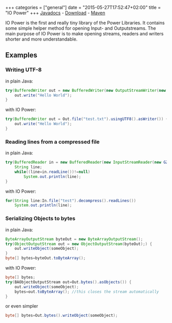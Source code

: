 +++
categories = ["general"]
date = "2015-05-27T17:52:47+02:00"
title = "IO Power"
+++
[Javadocs](../javadocs/iopower/index.html?com/github/powerlibraries/io/package-summary.html) - [Download](http://search.maven.org/remotecontent?filepath=com/github/power-libraries/iopower/1.0.0/iopower-1.0.0.jar) - [Maven](http://search.maven.org/#artifactdetails|com.github.power-libraries|iopower|1.0.0|jar)

IO Power is the first and really tiny library of the Power Libraries. It 
contains some simple helper method for opening Input- and Outputstreams. The 
main purpose of IO Power is to make opening streams, readers and writers shorter 
and more understandable.

## Examples
### Writing UTF-8
in plain Java:

~~~java
try(BufferedWriter out = new BufferedWriter(new OutputStreamWriter(new FileWriter("test.txt"), StandardCharsets.UTF_8))) {
    out.write("Hello World");
}
~~~


with IO Power:

~~~java
try(BufferedWriter out = Out.file("test.txt").usingUTF8().asWriter()) {
    out.write("Hello World");
}
~~~


### Reading lines from a compressed file
in plain Java:

~~~java
try(BufferedReader in = new BufferedReader(new InputStreamReader(new GZipInputStream(new FileInputStream("test.txt.gz"))))) {
    String line;
    while((line=in.readLine())!=null)
    	System.out.println(line);
}
~~~


with IO Power:

~~~java
for(String line:In.file("test").decompress().readLines())
    System.out.println(line);
~~~

### Serializing Objects to bytes
in plain Java:

~~~java
ByteArrayOutputStream byteOut = new ByteArrayOutputStream();
try(ObjectOutputStream out = new ObjectOutputStream(byteOut);) {
    out.writeObject(someObject);
}
byte[] bytes=byteOut.toByteArray();
~~~

with IO Power:

~~~java
byte[] bytes;
try(BAObjectOutputStream out=Out.bytes().asObjects()) {
	out.writeObject(someObject);
	bytes=out.toByteArray(); //this closes the stream automatically
}
~~~

or even simpler

~~~java
byte[] bytes=Out.bytes().writeObject(someObject);
~~~